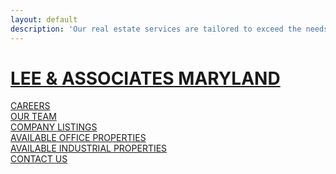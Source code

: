 ```yaml
---
layout: default
description: 'Our real estate services are tailored to exceed the needs of our local, national, and international clients by combining the latest technology, resources, and market intelligence with over 40 years of expertise to optimize results.'
---
```


<h1 class="title"><a href="/">LEE &amp; ASSOCIATES MARYLAND</a></h1>
<div class="call-to-action">
    <a href="https://www.lee-associates.com/jobs/?search_keywords=&selected_category=-1&selected_jobtype=-1&selected_location=maryland" class="primary-button"><div>CAREERS</div></a>
    <a href="https://www.lee-associates.com/people/?office=1591" class="primary-button"><div>OUR TEAM</div></a>
    <a href="https://www.lee-associates.com/properties/?company=1356" class="primary-button"><div>COMPANY LISTINGS</div></a>
    <a href="https://www.lee-associates.com/properties/?company=1356&propertyType=1" class="primary-button"><div>AVAILABLE OFFICE PROPERTIES</div></a>
    <a href="https://www.lee-associates.com/properties/?company=1356&propertyType=3" class="primary-button"><div>AVAILABLE INDUSTRIAL PROPERTIES</div></a>
    <a href="/contact/" class="primary-button"><div>CONTACT US</div></a>
</div>